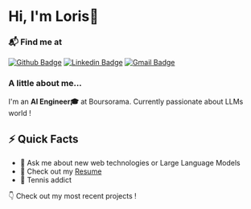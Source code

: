 <h1> Hi, I'm Loris👋</h1>
</h1>

### 📬 Find me at
[![Github Badge](http://img.shields.io/badge/-Github-black?style=flat-square&logo=github&link=https://github.com/lorisalx/)](https://github.com/lorisalx/) 
[![Linkedin Badge](https://img.shields.io/badge/-LinkedIn-blue?style=flat-square&logo=Linkedin&logoColor=white&link=https://www.linkedin.com/in/loris-alexandre/)](https://www.linkedin.com/in/loris-alexandre)
[![Gmail Badge](https://img.shields.io/badge/-Gmail-d14836?style=flat-square&logo=Gmail&logoColor=white&link=mailto:loris.alexandre@orange.fr)](mailto:loris.alexandre@orange.fr)


### A little about me... 
I'm an **AI Engineer🎓** at Boursorama. Currently passionate about LLMs world !



## ⚡️ Quick Facts

- 💬 Ask me about new web technologies or Large Language Models
- 📙 Check out my [Resume](https://www.linkedin.com/in/loris-alexandre/)
- 🎾 Tennis addict

👇 Check out my most recent projects ! 
